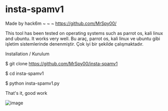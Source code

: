 # insta-spamv1

Made by hack6m ~ ~ ~ https://github.com/MrSpy00/

This tool has been tested on operating systems such as parrot os, kali linux and ubuntu. It works very well.
Bu araç, parrot os, kali linux ve ubuntu gibi işletim sistemlerinde denenmiştir. Çok iyi bir şekilde çalışmaktadır.

Installation / Kurulum

$ git clone https://github.com/MrSpy00/insta-spamv1

$ cd insta-spamv1

$ python insta-spamv1.py

That's it, good work

![image](https://user-images.githubusercontent.com/88586302/183661407-10e58f54-b639-4475-a0c4-506b72c3d63b.png)

